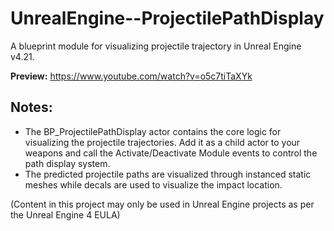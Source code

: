# UnrealEngine--ProjectilePathDisplay

A blueprint module for visualizing projectile trajectory in Unreal Engine v4.21.

**Preview:** https://www.youtube.com/watch?v=o5c7tiTaXYk

## Notes:
- The BP_ProjectilePathDisplay actor contains the core logic for visualizing the projectile trajectories. Add it as a child actor to your weapons and call the Activate/Deactivate Module events to control the path display system.
- The predicted projectile paths are visualized through instanced static meshes while decals are used to visualize the impact location.

(Content in this project may only be used in Unreal Engine projects as per the Unreal Engine 4 EULA)

